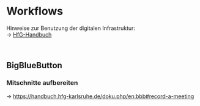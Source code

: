 # Workflows

Hinweise zur Benutzung der digitalen Infrastruktur:  
&rarr; [HfG-Handbuch](https://handbuch.hfg-karlsruhe.de/)



&nbsp;

## BigBlueButton

### Mitschnitte aufbereiten

&rarr; https://handbuch.hfg-karlsruhe.de/doku.php/en:bbb#record-a-meeting